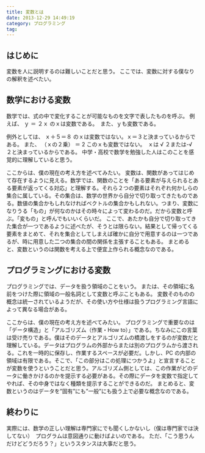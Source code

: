 ```yaml
---
title: 変数とは
date: 2013-12-29 14:49:19
category: プログラミング
tag:
---
```


## はじめに

変数を人に説明するのは難しいことだと思う。
ここでは、変数に対する僕なりの解釈を述べたい。

## 数学における変数

数学では、式の中で変化することが可能なものを文字で表したものを呼ぶ。
例えば、
ｙ ＝ ２ｘ
のｘは変数である。　また、ｙも変数である。

例外としては、
ｘ＋５＝８
のｘは変数ではない。ｘ＝３と決まっているからである。
また、
（ｘの２乗） ＝ 2
このｘも変数ではない。　ｘは √ ２または-√ ２と決まっているからである。
中学・高校で数学を勉強した人はこのことを感覚的に理解していると思う。

ここからは、僕の現在の考え方を述べてみたい。
変数は、関数があってはじめて存在するように見える。数学では、関数のことを「ある要素が与えられるとある要素が返ってくる対応」と理解する。それら２つの要素はそれぞれ何かしらの集合に属している。その集合は、数学の世界から自分で切り取ってきたものである。数値の集合かもしれなければベクトルの集合かもしれない。つまり、変数になりうる「もの」が何なのかはその時々によって変わるのだ。だから変数と呼ぶ。「変もの」と呼んでもいいくらいだ。
ここで、あたかも自分で切り取ってきた集合が一つであるように述べたが、そうとは限らない。結果として帰ってくる要素をまとめて、それを集合としてしまえば確かに自分で用意するのは一つであるが、時に用意した二つの集合の間の関係を主張することもある。
まとめると、変数というのは関数を考える上で便宜上作られる概念なのである。

## プログラミングにおける変数

プログラミングでは、データを扱う領域のことをいう。
または、その領域に名前をつけた際に領域の一般名詞として変数と呼ぶこともある。
変数そのものの概念は統一されているようだが、その使い方や仕様は扱うプログラミング言語によって異なる場合がある。

ここからは、僕の現在の考え方を述べてみたい。
プログラミングで重要なのは「データ構造」と「アルゴリズム（作業・How to）」である。ちなみにこの言葉は受け売りである。僕はそのデータとアルゴリズムの橋渡しをするのが変数だと理解している。データはプログラムの外部からまたは別のプログラムから渡される。これを一時的に保存し、作業するスペースが必要だ。しかし、PC の内部の領域は有限である。そこで、「この部分はこの処理につかうよ」と宣言することが変数を使うということだと思う。アルゴリズム側としては、この作業がどのデータに働きかけるのかを提示する必要がある。その際にデータを変数で指定してやれば、その中身ではなく種類を提示することができるのだ。
まとめると、変数というのはデータを”固有”にも”一般”にも扱う上で必要な概念なのである。

## 終わりに

実際には、数学の正しい理解は専門家にでも聞くしかないし（僕は専門家では決してない）　プログラムは意図通りに動けばよいのである。
ただ、「こう思うんだけどどうだろう？」というスタンスは大事だと思う。
